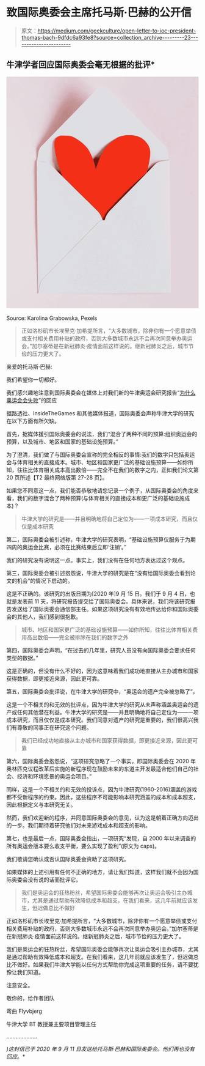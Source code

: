 # 致国际奥委会主席托马斯·巴赫的公开信

> 原文：<https://medium.com/geekculture/open-letter-to-ioc-president-thomas-bach-9dfdc6a93fe8?source=collection_archive---------23----------------------->

## 牛津学者回应国际奥委会毫无根据的批评*

![](img/d004d32de3449094cb4d3d3959721078.png)

Source: Karolina Grabowska, Pexels

> 正如洛杉矶市长埃里克·加希提所言，“大多数城市，除非你有一个愿意举债或支付相关费用补贴的政府，否则大多数城市永远不会再次同意举办奥运会。”加尔塞蒂是在新冠肺炎·疫情面前这样说的。继新冠肺炎之后，城市节俭的压力更大了。

亲爱的托马斯·巴赫:

我们希望你一切都好。

我们感兴趣地注意到国际奥委会在媒体上对我们新的牛津奥运会研究报告“[为什么奥运会会失败](https://bit.ly/2ZBaQSI)”的回应

据路透社、InsideTheGames 和其他媒体报道，国际奥委会声称牛津大学的研究在以下方面有所欠缺。

首先，据媒体援引国际奥委会的说法，我们“混合了两种不同的预算:组织奥运会的预算，以及城市、地区和国家的基础设施预算。”

为了澄清，我们做了与国际奥委会宣称的完全相反的事情:我们的数字只包括奥运会与体育相关的直接成本。城市、地区和国家更广泛的基础设施预算——如你所知，往往比体育相关成本高出数倍——完全不在我们的数字之内，正如我们论文第 20 页所述【T2 最终网络版第 27-28 页】。

如果您不同意这一点，我们能否恭敬地请您记录一个例子，从国际奥委会的角度来看，我们的数字混合了两种预算(与体育相关的直接成本和更广泛的基础设施成本)？

> 牛津大学的研究是——并且明确地将自己定位为——一项成本研究，而且仅仅是成本研究

第二，国际奥委会被引述称，牛津大学的研究表明，“基础设施预算仅服务于为期四周的奥运会比赛，必须在比赛结束后立即‘注销’。”

我们的研究没有说明这一点。事实上，我们没有在任何地方表达过这个观点。

第三，国际奥委会被引述抱怨说，牛津大学的研究是在“没有给国际奥委会看到论文的机会”的情况下启动的。

这是不正确的。该研究的出版日期为[2020 年]9 月 15 日。我们于 9 月 4 日，也就是发表前 11 天，将研究报告提交给了国际奥委会。具体来说，我们将该研究报告发送给了国际奥委会通信部主任。如果这项研究没有有效地传达给你和国际奥委会的其他人，我们感到很抱歉。

> 城市、地区和国家更广泛的基础设施预算——如你所知，往往比体育相关费用高出数倍——完全被排除在我们的数字之外

第四，国际奥委会声明，“在过去的几年里，研究人员没有向国际奥委会要求任何类型的数据。”

这是正确的，但没有什么不好的，因为这意味着我们成功地直接从主办城市和国家获得数据，即更接近来源，因此更可靠。

第五，国际奥委会批评说，在牛津大学的研究中，“奥运会的遗产完全被忽略了”。

这是一个不相关的和无效的批评点，因为牛津大学的研究从未声称涵盖奥运会的遗产或任何其他潜在利益。牛津大学的研究是——并且明确地将自己定位为——一项成本研究，而且仅仅是成本研究。我们同意对遗产的研究是重要的，我们很高兴我们有尊敬的同事正在研究这个问题。

> 我们已经成功地直接从主办城市和国家获得数据，即更接近来源，因此更可靠

第六，国际奥委会抱怨说，“这项研究忽略了一个事实，即国际奥委会在 2020 年奥林匹克议程改革后实施的新程序现在鼓励未来的东道主开发最适合他们自己的社会、经济和环境愿景的奥运会项目。”

同样，这是一个不相关的和无效的投诉点，因为牛津研究(1960-2016)涵盖的游戏都不受新程序的约束。因此，这些程序不可能影响本研究涵盖的成本和成本超支，因此根据定义与本研究无关。

然而，我们欢迎新的程序，并同意国际奥委会的意见，认为这是朝着正确方向迈出的一步。我们期待着研究他们对未来游戏成本和超支的影响。

第七，也是最后一点，国际奥委会指出，一项研究“发现，自 2000 年以来调查的所有奥运会版本要么收支平衡，要么实现了盈利”(原文为 caps)。

我们敬请您确认或否认国际奥委会资助了这项研究。

如果媒体的上述引用有任何不正确的地方，请让我们知道，这样我们就不会因为国际奥委会没有说的话而批评它。

> 我们是奥运会的狂热粉丝，希望国际奥委会能够再次让奥运会吸引主办城市，尤其是通过帮助有效降低成本和超支。在我们看来，这几年前就应该发生，但迟做总比不做好

正如洛杉矶市长埃里克·加希提所言，“大多数城市，除非你有一个愿意举债或支付相关费用补贴的政府，否则大多数城市永远不会再次同意举办奥运会。”加尔塞蒂是在新冠肺炎·疫情面前这样说的。继新冠肺炎之后，城市节俭的压力更大了。

我们是奥运会的狂热粉丝，希望国际奥委会能够再次让奥运会吸引主办城市，尤其是通过帮助有效降低成本和超支。在我们看来，这几年前就应该发生了，但迟做总比不做好。如果我们牛津大学能以任何方式帮助你完成这项重要的任务，请不要犹豫让我们知道。

注意安全。

敬你的，给作者团队

弯曲 Flyvbjerg

牛津大学 BT 教授兼主要项目管理主任

………………..

*)这封信已于 2020 年 9 月 11 日发送给托马斯·巴赫和国际奥委会。他们再也没有回应*。*